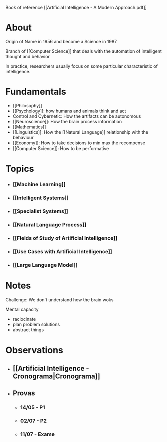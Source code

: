Book of reference [[Artificial Intelligence - A Modern Approach.pdf]]

# About

Origin of Name in 1956 and become a Science in 1987
  
Branch of [[Computer Science]] that deals with the automation of intelligent thought and behavior

In practice, researchers usually focus on some particular characteristic of intelligence.

# Fundamentals
- [[Philosophy]]
- [[Psychology]]: how humans and animals think and act
- Control and Cybernetic: How the artifacts can be autonomous
- [[Neuroscience]]: How the brain process information
- [[Mathematics]]
- [[Linguistics]]: How the [[Natural Language]] relationship with the behaviour
- [[Economy]]: How to take decisions to min max the recompense
- [[Computer Science]]: How to be performative

# Topics

- ### [[Machine Learning]]
- ### [[Intelligent Systems]]
- ### [[Specialist Systems]]
- ### [[Natural Language Process]]
- ### [[Fields of Study of Artificial Intelligence]]
- ### [[Use Cases with Artificial Intelligence]]
- ### [[Large Language Model]]


# Notes

Challenge: We don't understand how the brain woks

Mental capacity
- raciocinate
- plan problem solutions
- abstract things 



# Observations

- ## [[Artificial Intelligence - Cronograma|Cronograma]]
- ## Provas
	- ### 14/05 - P1
	- ### 02/07 - P2
	- ### 11/07 - Exame


